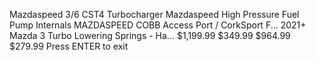 Mazdaspeed 3/6 CST4 Turbocharger
Mazdaspeed High Pressure Fuel Pump Internals
MAZDASPEED COBB Access Port / CorkSport F...
2021+ Mazda 3 Turbo Lowering Springs - Ha...
$1,199.99
$349.99
$964.99
$279.99
Press ENTER to exit
